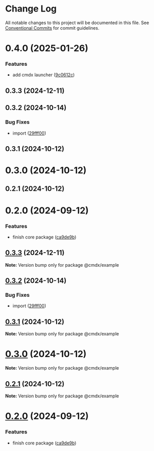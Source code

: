 # Change Log

All notable changes to this project will be documented in this file.
See [Conventional Commits](https://conventionalcommits.org) for commit guidelines.

# 0.4.0 (2025-01-26)

### Features

* add cmdx launcher ([9c0612c](https://github.com/miserylee/cmdx/commit/9c0612c8093df71c2fbd8beb9d6210a93c4c5f04))

## 0.3.3 (2024-12-11)

## 0.3.2 (2024-10-14)

### Bug Fixes

* import ([29fff00](https://github.com/miserylee/cmdx/commit/29fff00de8c3983fe07ea805601199a7c463e4d7))

## 0.3.1 (2024-10-12)

# 0.3.0 (2024-10-12)

## 0.2.1 (2024-10-12)

# 0.2.0 (2024-09-12)

### Features

* finish core package ([ca9de9b](https://github.com/miserylee/cmdx/commit/ca9de9b4f2e380b965527f4949281b84c04be738))

## [0.3.3](https://github.com/miserylee/cmdx/compare/v0.3.2...v0.3.3) (2024-12-11)

**Note:** Version bump only for package @cmdx/example

## [0.3.2](https://github.com/miserylee/cmdx/compare/v0.3.1...v0.3.2) (2024-10-14)

### Bug Fixes

* import ([29fff00](https://github.com/miserylee/cmdx/commit/29fff00de8c3983fe07ea805601199a7c463e4d7))

## [0.3.1](https://github.com/miserylee/cmdx/compare/v0.3.0...v0.3.1) (2024-10-12)

**Note:** Version bump only for package @cmdx/example

# [0.3.0](https://github.com/miserylee/cmdx/compare/v0.2.1...v0.3.0) (2024-10-12)

**Note:** Version bump only for package @cmdx/example

## [0.2.1](https://github.com/miserylee/cmdx/compare/v0.2.0...v0.2.1) (2024-10-12)

**Note:** Version bump only for package @cmdx/example

# [0.2.0](https://github.com/miserylee/cmdx/compare/v0.1.0...v0.2.0) (2024-09-12)

### Features

* finish core package ([ca9de9b](https://github.com/miserylee/cmdx/commit/ca9de9b4f2e380b965527f4949281b84c04be738))
